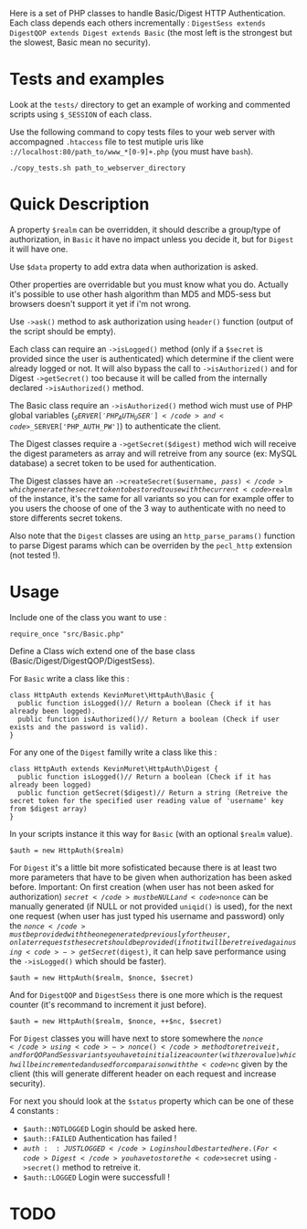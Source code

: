 Here is a set of PHP classes to handle Basic/Digest HTTP Authentication. Each class depends each others incrementally : <code>DigestSess extends DigestQOP extends Digest extends Basic</code> (the most left is the strongest but the slowest, Basic mean no security).

Tests and examples
======

Look at the <code>tests/</code> directory to get an example of working and commented scripts using <code>$_SESSION</code> of each class.

Use the following command to copy tests files to your web server with accompagned <code>.htaccess</code> file to test mutiple uris like <code>://localhost:80/path_to/www_*[0-9]+\.php</code> (you must have <code>bash</code>).

	./copy_tests.sh path_to_webserver_directory

Quick Description
======

A property <code>$realm</code> can be overridden, it should describe a group/type of authorization, in <code>Basic</code> it have no impact unless you decide it, but for <code>Digest</code> it will have one.

Use <code>$data</code> property to add extra data when authorization is asked.

Other properties are overridable but you must know what you do. Actually it's possible to use other hash algorithm than MD5 and MD5-sess but browsers doesn't support it yet if i'm not wrong.

Use <code>->ask()</code> method to ask authorization using <code>header()</code> function (output of the script should be empty).

Each class can require an <code>->isLogged()</code> method (only if a <code>$secret</code> is provided since the user is authenticated) which determine if the client were already logged or not. It will also bypass the call to <code>->isAuthorized()</code> and for Digest <code>->getSecret()</code> too because it will be called from the internally declared <code>->isAuthorized()</code> method.

The Basic class require an <code>->isAuthorized()</code> method wich must use of PHP global variables (<code>$_SERVER['PHP_AUTH_USER']</code> and <code>$_SERVER['PHP_AUTH_PW']</code>) to authenticate the client.

The Digest classes require a <code>->getSecret($digest)</code> method wich will receive the digest parameters as array and will retreive from any source (ex: MySQL database) a secret token to be used for authentication.

The Digest classes have an <code>->createSecret($username, $pass)</code> which generate the secret token to be stored to use with the current <code>$realm</code> of the instance, it's the same for all variants so you can for example offer to you users the choose of one of the 3 way to authenticate with no need to store differents secret tokens.

Also note that the <code>Digest</code> classes are using an <code>http_parse_params()</code> function to parse Digest params which can be overriden by the <code>pecl_http</code> extension (not tested !). 

Usage
======

Include one of the class you want to use :

	require_once "src/Basic.php"

Define a Class wich extend one of the base class (Basic/Digest/DigestQOP/DigestSess).

For <code>Basic</code> write a class like this : 

	class HttpAuth extends KevinMuret\HttpAuth\Basic {
	  public function isLogged()// Return a boolean (Check if it has already been logged).
	  public function isAuthorized()// Return a boolean (Check if user exists and the password is valid).
	}

For any one of the <code>Digest</code> familly write a class like this : 

	class HttpAuth extends KevinMuret\HttpAuth\Digest {
	  public function isLogged()// Return a boolean (Check if it has already been logged)
	  public function getSecret($digest)// Return a string (Retreive the secret token for the specified user reading value of 'username' key from $digest array)
	}

In your scripts instance it this way for <code>Basic</code> (with an optional <code>$realm</code> value).

	$auth = new HttpAuth($realm)

For <code>Digest</code> it's a little bit more sofisticated because there is at least two more parameters that have to be given when authorization has been asked before. Important: On first creation (when user has not been asked for authorization) <code>$secret</code> must be NULL and <code>$nonce</code> can be manually generated (if NULL or not provided <code>uniqid()</code> is used), for the next one request (when user has just typed his username and password) only the <code>$nonce</code> must be provided with the one generated previously for the user, on later requests the secret should be provided (if not it will be retreived again using <code>->getSecret($digest)</code>, it can help save performance using the <code>->isLogged()</code> which should be faster).

	$auth = new HttpAuth($realm, $nonce, $secret)

And for <code>DigestQOP</code> and <code>DigestSess</code> there is one more which is the request counter (it's recommand to increment it just before).

	$auth = new HttpAuth($realm, $nonce, ++$nc, $secret)

For <code>Digest</code> classes you will have next to store somewhere the <code>$nonce</code> using <code>->nonce()</code> method to retreive it, and for QOP and Sess variants you have to initialize a counter (with zero value) which will be incremented and used for comparaison with the <code>$nc</code> given by the client (this will generate different header on each request and increase security).

For next you should look at the <code>$status</code> property which can be one of these 4 constants :

- <code>$auth::NOTLOGGED</code> Login should be asked here.
- <code>$auth::FAILED</code> Authentication has failed !
- <code>$auth::JUSTLOGGED</code> Login should be started here. (For <code>Digest</code> you have to store the <code>$secret</code> using <code>->secret()</code> method to retreive it.
- <code>$auth::LOGGED</code> Login were successfull !

TODO
======



